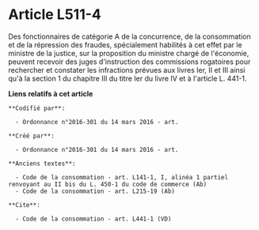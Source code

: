 # Article L511-4

Des fonctionnaires de catégorie A de la concurrence, de la consommation et de la répression des fraudes, spécialement
habilités à cet effet par le ministre de la justice, sur la proposition du ministre chargé de l'économie, peuvent recevoir
des juges d'instruction des commissions rogatoires pour rechercher et constater les infractions prévues aux livres Ier, II et
III ainsi qu'à la section 1 du chapitre III du titre Ier du livre IV et à l'article L. 441-1.

**Liens relatifs à cet article**

	**Codifié par**:

	  - Ordonnance n°2016-301 du 14 mars 2016 - art.

	**Créé par**:

	  - Ordonnance n°2016-301 du 14 mars 2016 - art.

	**Anciens textes**:

	  - Code de la consommation - art. L141-1, I, alinéa 1 partiel renvoyant au II bis du L. 450-1 du code de commerce (Ab)
	  - Code de la consommation - art. L215-19 (Ab)

	**Cite**:

	  - Code de la consommation - art. L441-1 (VD)
